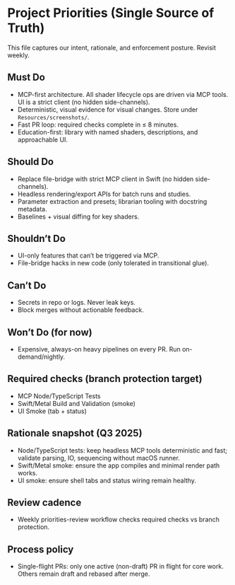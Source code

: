 # Project Priorities (Single Source of Truth)

This file captures our intent, rationale, and enforcement posture. Revisit weekly.

## Must Do
- MCP-first architecture. All shader lifecycle ops are driven via MCP tools. UI is a strict client (no hidden side-channels).
- Deterministic, visual evidence for visual changes. Store under `Resources/screenshots/`.
- Fast PR loop: required checks complete in ≤ 8 minutes.
- Education-first: library with named shaders, descriptions, and approachable UI.

## Should Do
- Replace file-bridge with strict MCP client in Swift (no hidden side-channels).
- Headless rendering/export APIs for batch runs and studies.
- Parameter extraction and presets; librarian tooling with docstring metadata.
- Baselines + visual diffing for key shaders.

## Shouldn’t Do
- UI-only features that can’t be triggered via MCP.
- File-bridge hacks in new code (only tolerated in transitional glue).

## Can’t Do
- Secrets in repo or logs. Never leak keys.
- Block merges without actionable feedback.

## Won’t Do (for now)
- Expensive, always-on heavy pipelines on every PR. Run on-demand/nightly.

## Required checks (branch protection target)
- MCP Node/TypeScript Tests
- Swift/Metal Build and Validation (smoke)
- UI Smoke (tab + status)

## Rationale snapshot (Q3 2025)
- Node/TypeScript tests: keep headless MCP tools deterministic and fast; validate parsing, IO, sequencing without macOS runner.
- Swift/Metal smoke: ensure the app compiles and minimal render path works.
- UI smoke: ensure shell tabs and status wiring remain healthy.

## Review cadence
- Weekly priorities-review workflow checks required checks vs branch protection.

## Process policy
- Single-flight PRs: only one active (non-draft) PR in flight for core work. Others remain draft and rebased after merge.